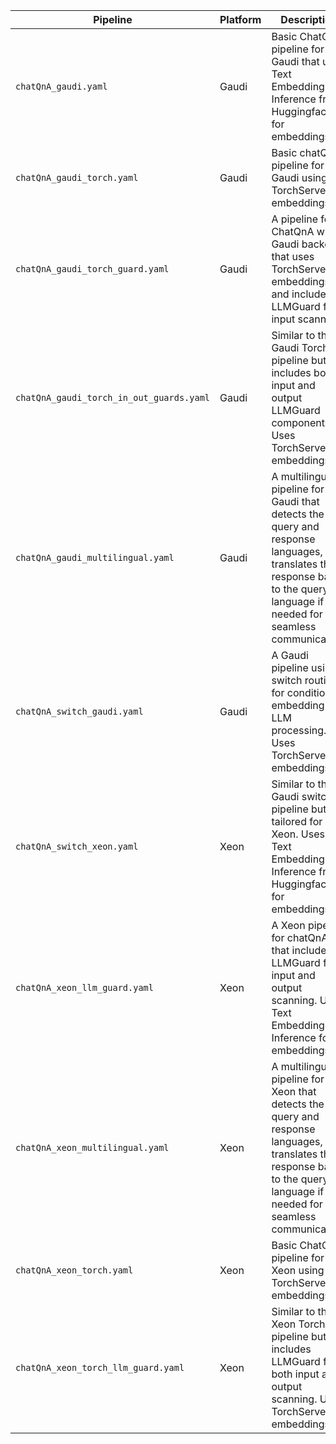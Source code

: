 | Pipeline                                      | Platform | Description                                                                                       |
|----------------------------------------------|----------|---------------------------------------------------------------------------------------------------|
| `chatQnA_gaudi.yaml`                         | Gaudi    | Basic ChatQnA pipeline for Gaudi that uses Text Embeddings Inference from Huggingface for embeddings. |
| `chatQnA_gaudi_torch.yaml`                   | Gaudi    | Basic chatQnA pipeline for Gaudi using TorchServe for embeddings.                                     |
| `chatQnA_gaudi_torch_guard.yaml`             | Gaudi    | A pipeline for ChatQnA with Gaudi backend that uses TorchServe for embeddings and includes LLMGuard for input scanning. |
| `chatQnA_gaudi_torch_in_out_guards.yaml`     | Gaudi    | Similar to the Gaudi Torch pipeline but includes both input and output LLMGuard components. Uses TorchServe for embeddings. |
| `chatQnA_gaudi_multilingual.yaml`            | Gaudi    | A multilingual pipeline for Gaudi that detects the query and response languages, then translates the response back to the query's language if needed for seamless communication. |
| `chatQnA_switch_gaudi.yaml`                  | Gaudi    | A Gaudi pipeline using switch routing for conditional embedding and LLM processing. Uses TorchServe for embeddings. |
| `chatQnA_switch_xeon.yaml`                   | Xeon     | Similar to the Gaudi switch pipeline but tailored for Xeon. Uses Text Embeddings Inference from Huggingface for embeddings. |
| `chatQnA_xeon_llm_guard.yaml`                | Xeon     | A Xeon pipeline for chatQnA that includes LLMGuard for input and output scanning. Uses Text Embeddings Inference for embeddings. |
| `chatQnA_xeon_multilingual.yaml`             | Xeon     | A multilingual pipeline for Xeon that detects the query and response languages, then translates the response back to the query's language if needed for seamless communication. |
| `chatQnA_xeon_torch.yaml`                    | Xeon     | Basic ChatQnA pipeline for Xeon using TorchServe for embeddings.           |
| `chatQnA_xeon_torch_llm_guard.yaml`          | Xeon     | Similar to the Xeon Torch pipeline but includes LLMGuard for both input and output scanning. Uses TorchServe for embeddings. |

